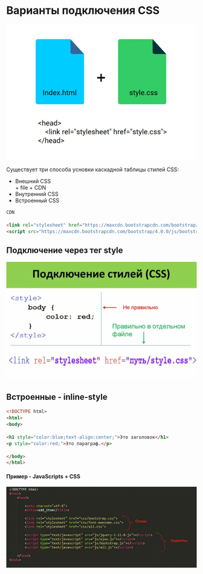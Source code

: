# Варианты подключения CSS
![Alt for Imsage](../css/images/bg-2.png)

Существует три способа усновки каскадной таблицы стилей CSS: <br/>

- Внешний CSS <br/> + file + CDN
- Внутренний CSS <br/>
- Встроенный CSS <br/>

```html
CDN 

<link rel="stylesheet" href="https://maxcdn.bootstrapcdn.com/bootstrap/4.0.0/css/bootstrap.min.css" integrity="sha384-Gn5384xqQ1aoWXA+058RXPxPg6fy4IWvTNh0E263XmFcJlSAwiGgFAW/dAiS6JXm" crossorigin="anonymous">
<script src="https://maxcdn.bootstrapcdn.com/bootstrap/4.0.0/js/bootstrap.min.js" integrity="sha384-JZR6Spejh4U02d8jOt6vLEHfe/JQGiRRSQQxSfFWpi1MquVdAyjUar5+76PVCmYl" crossorigin="anonymous"></script>
```

## Подключение через тег style

![Alt for Imsage](../css/images/added-css.png)

## Встроенные - inline-style

```html
<!DOCTYPE html>
<html>
<body>

<h1 style="color:blue;text-align:center;">Это заголовок</h1>
<p style="color:red;">Это параграф.</p>

</body>
</html>
```

#### Пример -  JavaScripts + CSS
![Alt for Imsage](../css/images/links-css.png)







